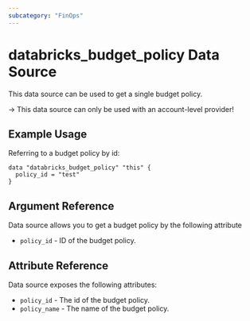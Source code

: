 ```yaml
---
subcategory: "FinOps"
---
```

# databricks_budget_policy Data Source

This data source can be used to get a single budget policy. 

-> This data source can only be used with an account-level provider!

## Example Usage

Referring to a budget policy by id:

```hcl
data "databricks_budget_policy" "this" {
  policy_id = "test"
}
```

## Argument Reference

Data source allows you to get a budget policy by the following attribute

- `policy_id` - ID of the budget policy.

## Attribute Reference

Data source exposes the following attributes:

- `policy_id` - The id of the budget policy.
- `policy_name` - The name of the budget policy.
